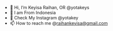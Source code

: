 - 👋 Hi, I’m Keyisa Raihan, OR @yotakeys 
- 👋 I am From Indonesia
- 👀 Check My Instagram @yotakey
- 📫 How to reach me @raihankeyisa@gmail.com

<!---
yotakeys/yotakeys is a ✨ special ✨ repository because its `README.md` (this file) appears on your GitHub profile.
You can click the Preview link to take a look at your changes.
--->
